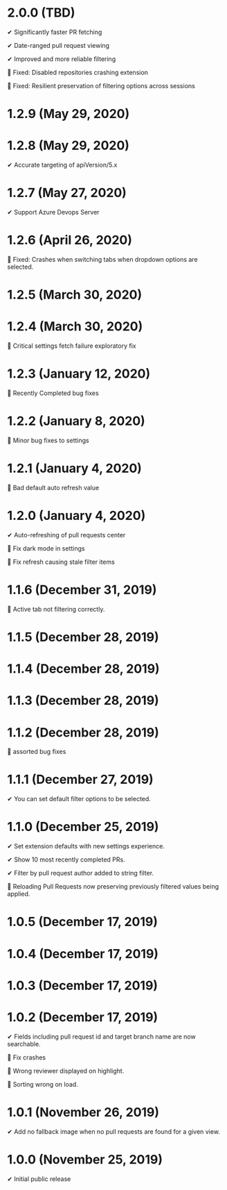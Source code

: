 # 2.0.0 (TBD)

✔ Significantly faster PR fetching

✔ Date-ranged pull request viewing

✔ Improved and more reliable filtering

🐛 Fixed: Disabled repositories crashing extension

🐛 Fixed: Resilient preservation of filtering options across sessions

# 1.2.9 (May 29, 2020)
# 1.2.8 (May 29, 2020)

✔ Accurate targeting of apiVersion/5.x

# 1.2.7 (May 27, 2020)

✔ Support Azure Devops Server

# 1.2.6 (April 26, 2020)

🐛 Fixed: Crashes when switching tabs when dropdown options are selected.

# 1.2.5 (March 30, 2020)
# 1.2.4 (March 30, 2020)

🐛 Critical settings fetch failure exploratory fix

# 1.2.3 (January 12, 2020)

🐛 Recently Completed bug fixes

# 1.2.2 (January 8, 2020)

🐛 Minor bug fixes to settings

# 1.2.1 (January 4, 2020)

🐛 Bad default auto refresh value

# 1.2.0 (January 4, 2020)

✔ Auto-refreshing of pull requests center

🐛 Fix dark mode in settings

🐛 Fix refresh causing stale filter items

# 1.1.6 (December 31, 2019)

🐛 Active tab not filtering correctly.

# 1.1.5 (December 28, 2019)
# 1.1.4 (December 28, 2019)
# 1.1.3 (December 28, 2019)
# 1.1.2 (December 28, 2019)

🐛 assorted bug fixes

# 1.1.1 (December 27, 2019)

✔ You can set default filter options to be selected.

# 1.1.0 (December 25, 2019)

✔ Set extension defaults with new settings experience.

✔ Show 10 most recently completed PRs.

✔ Filter by pull request author added to string filter.

🐛 Reloading Pull Requests now preserving previously filtered values being applied.

# 1.0.5 (December 17, 2019)
# 1.0.4 (December 17, 2019)
# 1.0.3 (December 17, 2019)
# 1.0.2 (December 17, 2019)

✔ Fields including pull request id and target branch name are now searchable.

🐛 Fix crashes

🐛 Wrong reviewer displayed on highlight.

🐛 Sorting wrong on load.

# 1.0.1 (November 26, 2019)

✔ Add no fallback image when no pull requests are found for a given view.

# 1.0.0 (November 25, 2019)

✔ Initial public release
